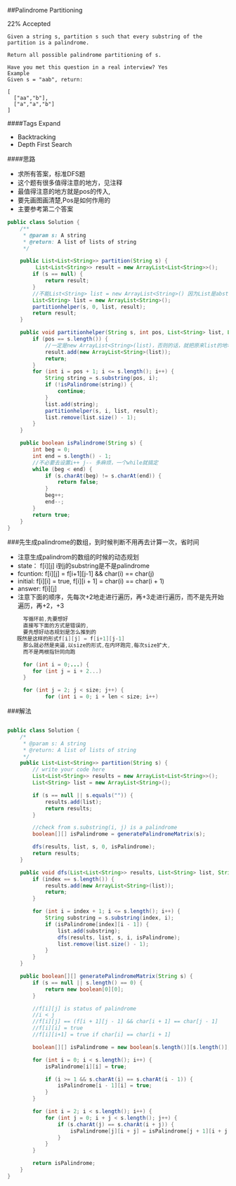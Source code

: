 ##Palindrome Partitioning

22% Accepted

	Given a string s, partition s such that every substring of the partition is a palindrome.

	Return all possible palindrome partitioning of s.

	Have you met this question in a real interview? Yes
	Example
	Given s = "aab", return:

	[
	  ["aa","b"],
	  ["a","a","b"]
	]

####Tags Expand
- Backtracking
- Depth First Search

####思路
- 求所有答案，标准DFS题
- 这个题有很多值得注意的地方，见注释
- 最值得注意的地方就是pos的传入,
- 要先画图画清楚,Pos是如何作用的
- 主要参考第二个答案

```java
public class Solution {
    /**
     * @param s: A string
     * @return: A list of lists of string
     */

    public List<List<String>> partition(String s) {
         List<List<String>> result = new ArrayList<List<String>>();
        if (s == null) {
            return result;
        }
        //不能List<String> list = new ArrayList<String>() 因为List是abstract类型
        List<String> list = new ArrayList<String>();
        partitionhelper(s, 0, list, result);
        return result;
    }

    public void partitionhelper(String s, int pos, List<String> list, List<List<String>> result) {
        if (pos == s.length()) {
        	//一定是new ArrayList<String>(list)，否则的话，就把原来list的地址跟result连起来了，如果list改变，那么result里边的内容也改变了
            result.add(new ArrayList<String>(list));
            return;
        }
        for (int i = pos + 1; i <= s.length(); i++) {
            String string = s.substring(pos, i);
            if (!isPalindrome(string)) {
                continue;
            }
            list.add(string);
            partitionhelper(s, i, list, result);
            list.remove(list.size() - 1);
        }
    }

    public boolean isPalindrome(String s) {
        int beg = 0;
        int end = s.length() - 1;
        //不必要去设置i++ j-- 多麻烦，一个while就搞定
        while (beg < end) {
            if (s.charAt(beg) != s.charAt(end)) {
                return false;
            }
            beg++;
            end--;
        }
        return true;
    }
}

```

###先生成palindrome的数组，到时候判断不用再去计算一次，省时间
- 注意生成palindrom的数组的时候的动态规划
- state： f[i][j] i到j的substring是不是palindrome
- fcuntion:  f[i][j] = f[i+1][j-1] && char(i) == char(j)
- initial: f[i][i] = true, f[i][i + 1] = char(i) == char(i + 1)
- answer: f[i][j]
-  注意下面的顺序，先每次+2地走进行遍历，再+3走进行遍历，而不是先开始遍历，再+2，+3

```java
	 写循环前,先要想好
	 直接写下面的方式是错误的,
	 要先想好动态规划是怎么推到的
   既然是这样的形式f[i][j] = f[i+1][j-1]
	 那么就必然是夹逼,以size的形式,在内环跑完,每次size扩大,
	 而不是两根指针同向跑

	 for (int i = 0;...) {
	  	for (int j = i + 2...)
	 }

	 for (int j = 2; j < size; j++) {
         	for (int i = 0; i + len < size; i++)
```

###解法

```java

public class Solution {
    /*
     * @param s: A string
     * @return: A list of lists of string
     */
    public List<List<String>> partition(String s) {
        // write your code here
        List<List<String>> results = new ArrayList<List<String>>();
        List<String> list = new ArrayList<String>();

        if (s == null || s.equals("")) {
            results.add(list);
            return results;
        }

        //check from s.substring(i, j) is a palindrome
        boolean[][] isPalindrome = generatePalindromeMatrix(s);

        dfs(results, list, s, 0, isPalindrome);
        return results;
    }

    public void dfs(List<List<String>> results, List<String> list, String s, int index, boolean[][] isPalindrome) {
        if (index == s.length()) {
            results.add(new ArrayList<String>(list));
            return;
        }

        for (int i = index + 1; i <= s.length(); i++) {
            String substring = s.substring(index, i);
            if (isPalindrome[index][i - 1]) {
                list.add(substring);
                dfs(results, list, s, i, isPalindrome);
                list.remove(list.size() - 1);
            }
        }
    }

    public boolean[][] generatePalindromeMatrix(String s) {
        if (s == null || s.length() == 0) {
            return new boolean[0][0];
        }

        //f[i][j] is status of palindrome
        //i < j
        //f[i][j] == (f[i + 1][j - 1] && char[i + 1] == char[j - 1]
        //f[i][i] = true
        //f[i][i+1] = true if char[i] == char[i + 1]

        boolean[][] isPalindrome = new boolean[s.length()][s.length()];

        for (int i = 0; i < s.length(); i++) {
            isPalindrome[i][i] = true;

            if (i >= 1 && s.charAt(i) == s.charAt(i - 1)) {
                isPalindrome[i - 1][i] = true;
            }
        }

        for (int i = 2; i < s.length(); i++) {
            for (int j = 0; i + j < s.length(); j++) {
                if (s.charAt(j) == s.charAt(i + j)) {
                    isPalindrome[j][i + j] = isPalindrome[j + 1][i + j - 1];
                }
            }
        }

        return isPalindrome;
    }
}
```
